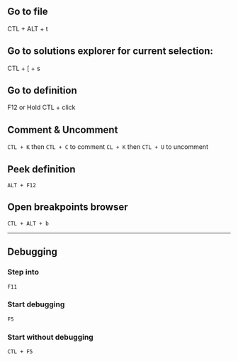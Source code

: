 ## Go to file
CTL + ALT + t

## Go to solutions explorer for current selection: 
CTL + [ + s

## Go to definition
F12 or 
Hold CTL + click


## Comment & Uncomment
`CTL + K` then `CTL + C` to comment
`CL + K` then `CTL + U` to uncomment

## Peek definition
`ALT + F12`

## Open breakpoints browser
`CTL + ALT + b`

---

## Debugging

### Step into
`F11`

### Start debugging
`F5`

### Start without debugging
`CTL + F5`


